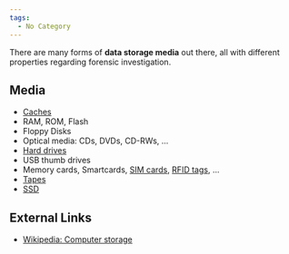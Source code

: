 ```yaml
---
tags:
  - No Category
---
```

There are many forms of **data storage media** out there, all with
different properties regarding forensic investigation.

## Media

- [Caches](cache.md)
- RAM, ROM, Flash
- Floppy Disks
- Optical media: CDs, DVDs, CD-RWs, ...
- [Hard drives](hard_drive.md)
- USB thumb drives
- Memory cards, Smartcards, [SIM cards](sim_cards.md), [RFID tags](rfid.md), ...
- [Tapes](tape.md)
- [SSD](solid_state_drives.md)

## External Links

* [Wikipedia: Computer storage](https://en.wikipedia.org/wiki/Computer_storage)
